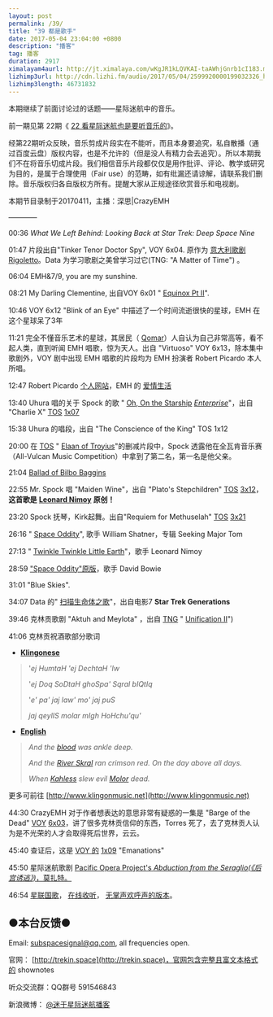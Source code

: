 ```yaml
---
layout: post
permalink: /39/
title: "39 都是歌手"
date: 2017-05-04 23:04:00 +0800
description: "播客"
tag: 播客 
duration: 2917
ximalayam4aurl: http://jt.ximalaya.com/wKgJR1kLQVKAI-taAWhjGnrb1cI183.m4a?channel=rss&album_id=3135361&track_id=37097659&uid=6418191&jt=http://audio.xmcdn.com/group27/M03/01/2D/wKgJR1kLQVKAI-taAWhjGnrb1cI183.m4a
lizhimp3url: http://cdn.lizhi.fm/audio/2017/05/04/2599920000199032326_hd.mp3
lizhimp3length: 46731832
---   
```


本期继续了前面讨论过的话题——星际迷航中的音乐。

前一期见第 22期《 [22 看星际迷航也是要听音乐的](http://trekin.space/22/)》。

经第22期听众反映，音乐剪成片段实在不能听，而且本身要追究，私自散播（通过百度云盘）版权内容，也是不允许的（但是没人有精力会去追究）。所以本期我们不在将音乐切成片段。我们相信音乐片段都仅仅是用作批评、评论、教学或研究为目的，是属于合理使用（Fair use）的范畴，如有纰漏还请谅解，请联系我们删除。音乐版权归各自版权方所有。提醒大家从正规途径欣赏音乐和电视剧。

本期节目录制于20170411，主播：深思\|CrazyEMH

————

00:36 _What We Left Behind: Looking Back at Star Trek: Deep Space Nine_

01:47 片段出自&quot;Tinker Tenor Doctor Spy&quot;, VOY 6x04. 原作为 [意大利歌剧 Rigoletto](http://memory-alpha.wikia.com/wiki/Rigoletto)。Data 为学习歌剧之美曾学习过它(TNG: &quot;A Matter of Time&quot;) 。

06:04  EMH&amp;7/9, you are my sunshine.

08:21 My Darling Clementine, 出自VOY 6x01 &quot; [Equinox Pt II](https://en.wikipedia.org/wiki/Equinox_%28Star_Trek:_Voyager%29)&quot;.

10:46 VOY 6x12 &quot;Blink of an Eye&quot; 中描述了一个时间流逝很快的星球，EMH 在这个星球呆了3年

11:21 完全不懂音乐艺术的星球，其居民（ [Qomar](http://memory-alpha.wikia.com/wiki/Qomar)）人自认为自己非常高等，看不起人类，直到听闻 EMH 唱歌，惊为天人。出自 &quot;Virtuoso&quot; VOY 6x13，除本集中歌剧外，VOY 剧中出现 EMH 唱歌的片段均为 EMH 扮演者 Robert Picardo 本人所唱。

12:47 Robert Picardo [个人网站](http://www.robertpicardo.net/index.html)，EMH 的 [爱情生活](http://www.robertpicardo.net/holodoc/lovelife.html)

13:40 Uhura 唱的关于 Spock 的歌 &quot; [Oh, On the Starship](http://memory-alpha.wikia.com/wiki/Oh,_On_the_Starship_Enterprise) [_Enterprise_](http://memory-alpha.wikia.com/wiki/Oh,_On_the_Starship_Enterprise)&quot;，出自 &quot;Charlie X&quot; [TOS](http://memory-alpha.wikia.com/wiki/TOS) [1x07](http://memory-alpha.wikia.com/wiki/TOS_Season_1)

15:38 Uhura 的唱段，出自 &quot;The Conscience of the King&quot; TOS 1x12

20:00 在 [TOS](http://memory-alpha.wikia.com/wiki/Star_Trek:_The_Original_Series) &quot; [Elaan of Troyius](http://memory-alpha.wikia.com/wiki/Elaan_of_Troyius_%28episode%29)&quot;的删减片段中，Spock 透露他在全瓦肯音乐赛（All-Vulcan Music Competition）中拿到了第二名，第一名是他父亲。

21:04 [Ballad of Bilbo Baggins](http://music.163.com/#/m/song?id=20091522&amp;userid=68408211)

22:55 Mr. Spock 唱 &quot;Maiden Wine&quot;，出自 &quot;Plato&#39;s Stepchildren&quot; [TOS](http://memory-alpha.wikia.com/wiki/TOS) [3x12](http://memory-alpha.wikia.com/wiki/TOS_Season_3)， **这首歌是** [**Leonard Nimoy**](http://memory-alpha.wikia.com/wiki/Leonard_Nimoy) **原创！**

23:20 Spock 抚琴，Kirk起舞。出自&quot;Requiem for Methuselah&quot; [TOS](http://memory-alpha.wikia.com/wiki/TOS) [3x21](http://memory-alpha.wikia.com/wiki/TOS_Season_3)

26:16 &quot; [Space Oddity](http://music.163.com/#/m/song?id=19742258&amp;userid=68408211)&quot;, 歌手 William Shatner，专辑 Seeking Major Tom

27:13 &quot; [Twinkle Twinkle Little Earth](http://music.163.com/#/m/song?id=31546153&amp;userid=68408211)&quot;，歌手 Leonard Nimoy

28:59 [&quot;Space Oddity&quot;原版](http://music.163.com/#/m/song?id=28143760&amp;userid=68408211)，歌手 David Bowie

31:01 &quot;Blue Skies&quot;.

34:07 Data 的&quot; [扫描生命体之歌](https://youtu.be/dWBmaKk32fE)&quot;，出自电影7 **Star Trek Generations**

39:46 克林贡歌剧 &quot;Aktuh and Meylota&quot; ，出自 [TNG](http://memory-alpha.wikia.com/wiki/Star_Trek:_The_Next_Generation) &quot; [Unification II](http://memory-alpha.wikia.com/wiki/Unification_II_%28episode%29)&quot;)

41:06 克林贡祝酒歌部分歌词

- [**Klingonese**](http://memory-alpha.wikia.com/wiki/Klingonese)

> &#39;_ej HumtaH &#39;ej DechtaH &#39;Iw_
> 
> &#39;_ej Doq SoDtaH ghoSpa&#39; Sqral bIQtIq_
> 
> &#39;_e&#39; pa&#39; jaj law&#39; mo&#39; jaj puS_
> 
> _jaj qeylIS molar mIgh HoHchu&#39;qu&#39;_

- [**English**](http://memory-alpha.wikia.com/wiki/English_language)

> _And the_ [_blood_](http://memory-alpha.wikia.com/wiki/Blood) _was ankle deep._
> 
> _And the_ [_River Skral_](http://memory-alpha.wikia.com/wiki/River_Skral) _ran crimson red._
> _On the day above all days._
> 
> _When_ [_Kahless_](http://memory-alpha.wikia.com/wiki/Kahless_the_Unforgettable) _slew evil_ [_Molor_](http://memory-alpha.wikia.com/wiki/Molor) _dead._

更多可前往 [http://www.klingonmusic.net](http://www.klingonmusic.net)

44:30 CrazyEMH 对于作者想表达的意思非常有疑惑的一集是 &quot;Barge of the Dead&quot; [VOY](http://memory-alpha.wikia.com/wiki/VOY) [6x03](http://memory-alpha.wikia.com/wiki/VOY_Season_6)，讲了很多克林贡信仰的东西，Torres 死了，去了克林贡人认为是不光荣的人才会取得死后世界，云云。

45:40 查证后，这是 [VOY 的](http://memory-alpha.wikia.com/wiki/VOY) [1x09](http://memory-alpha.wikia.com/wiki/VOY_Season_1) &quot;Emanations&quot;

45:50 星际迷航歌剧 [Pacific Opera Project's _Abduction from the Seraglio(《后宫诱逃》)_，莫扎特。](https://youtu.be/eFIb3IUQWfc)

46:54 [星联国歌](http://memory-alpha.wikia.com/wiki/Anthem_of_the_United_Federation_of_Planets)， [在线收听](https://vignette3.wikia.nocookie.net/memoryalpha/images/2/28/Anthem_of_the_United_Federation_of_Planets.ogg/revision/latest?cb=20080329173514&amp;path-prefix=en)， [无掌声欢呼声的版本](https://youtu.be/_QpFTmdK7nQ)。

## ●本台反馈●

Email: [subspacesignal@qq.com](mailto:subspacesignal@qq.com), all frequencies open.

官网： [http://trekin.space](http://trekin.space)，官网包含完整且富文本格式的 shownotes

听众交流群：QQ群号 591546843

新浪微博： [@迷于星际迷航播客](http://weibo.com/lostinst)
